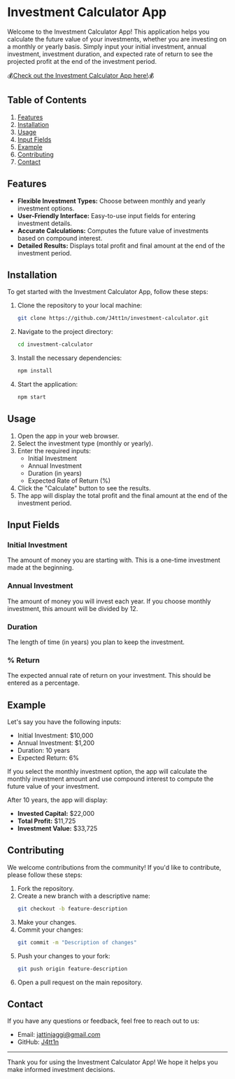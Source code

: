 # Investment Calculator App

Welcome to the Investment Calculator App! This application helps you calculate the future value of your investments, whether you are investing on a monthly or yearly basis. Simply input your initial investment, annual investment, investment duration, and expected rate of return to see the projected profit at the end of the investment period.

💰[Check out the Investment Calculator App here!](https://investing-calc-jj.vercel.app/)💰

## Table of Contents

1. [Features](#features)
2. [Installation](#installation)
3. [Usage](#usage)
4. [Input Fields](#input-fields)
5. [Example](#example)
6. [Contributing](#contributing)
7. [Contact](#contact)

## Features

- **Flexible Investment Types:** Choose between monthly and yearly investment options.
- **User-Friendly Interface:** Easy-to-use input fields for entering investment details.
- **Accurate Calculations:** Computes the future value of investments based on compound interest.
- **Detailed Results:** Displays total profit and final amount at the end of the investment period.

## Installation

To get started with the Investment Calculator App, follow these steps:

1. Clone the repository to your local machine:
    ```bash
    git clone https://github.com/J4tt1n/investment-calculator.git
    ```

2. Navigate to the project directory:
    ```bash
    cd investment-calculator
    ```

3. Install the necessary dependencies:
    ```bash
    npm install
    ```

4. Start the application:
    ```bash
    npm start
    ```

## Usage

1. Open the app in your web browser.
2. Select the investment type (monthly or yearly).
3. Enter the required inputs:
   - Initial Investment
   - Annual Investment
   - Duration (in years)
   - Expected Rate of Return (%)
4. Click the "Calculate" button to see the results.
5. The app will display the total profit and the final amount at the end of the investment period.

## Input Fields

### Initial Investment

The amount of money you are starting with. This is a one-time investment made at the beginning.

### Annual Investment

The amount of money you will invest each year. If you choose monthly investment, this amount will be divided by 12.

### Duration

The length of time (in years) you plan to keep the investment. 

### % Return

The expected annual rate of return on your investment. This should be entered as a percentage.

## Example

Let's say you have the following inputs:

- Initial Investment: $10,000
- Annual Investment: $1,200
- Duration: 10 years
- Expected Return: 6%

If you select the monthly investment option, the app will calculate the monthly investment amount and use compound interest to compute the future value of your investment.

After 10 years, the app will display:
- **Invested Capital:** $22,000
- **Total Profit:** $11,725
- **Investment Value:** $33,725

## Contributing

We welcome contributions from the community! If you'd like to contribute, please follow these steps:

1. Fork the repository.
2. Create a new branch with a descriptive name:
    ```bash
    git checkout -b feature-description
    ```
3. Make your changes.
4. Commit your changes:
    ```bash
    git commit -m "Description of changes"
    ```
5. Push your changes to your fork:
    ```bash
    git push origin feature-description
    ```
6. Open a pull request on the main repository.

## Contact

If you have any questions or feedback, feel free to reach out to us:

- Email: jattinjaggi@gmail.com
- GitHub: [J4tt1n]([https://github.com/J4tt1n/)

---

Thank you for using the Investment Calculator App! We hope it helps you make informed investment decisions.
